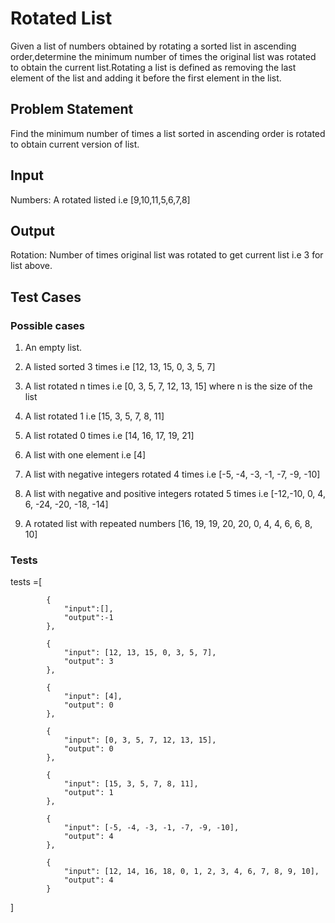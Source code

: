 # Rotated List #

Given a list of numbers obtained by rotating a sorted list in ascending order,determine the minimum number of times the original list was rotated to obtain the current list.Rotating a list is defined as removing the last element of the list and adding it before the first element in the list.

## Problem Statement ##

Find the minimum number of times a list sorted in ascending order is rotated to obtain current version of list.

## Input ##

Numbers: A rotated listed i.e [9,10,11,5,6,7,8]

## Output ##

Rotation: Number of times original list was rotated to get current list i.e 3 for list above.

## Test Cases ##

### Possible cases ###

1. An empty list.

2. A listed sorted 3 times i.e [12, 13, 15, 0, 3, 5, 7]

3. A list rotated n times i.e [0, 3, 5, 7, 12, 13, 15] where n is the size of the list

4. A list rotated 1 i.e [15, 3, 5, 7, 8, 11]

5. A list rotated 0 times i.e [14, 16, 17, 19, 21]

6. A list with one element i.e [4]

7. A list with negative integers rotated 4 times i.e [-5, -4, -3, -1, -7, -9, -10]

8. A list with negative and positive integers rotated 5 times i.e  [-12,-10, 0, 4, 6, -24, -20, -18, -14]

9. A rotated list with repeated numbers [16, 19, 19, 20, 20, 0, 4, 4, 6, 6, 8, 10]

### Tests ###

tests =[
    
            {
                "input":[],
                "output":-1
            },

            {
                "input": [12, 13, 15, 0, 3, 5, 7],
                "output": 3
            },

            {
                "input": [4],
                "output": 0
            },

            {
                "input": [0, 3, 5, 7, 12, 13, 15],
                "output": 0
            },

            {
                "input": [15, 3, 5, 7, 8, 11],
                "output": 1
            },

            {
                "input": [-5, -4, -3, -1, -7, -9, -10],
                "output": 4
            },

            {
                "input": [12, 14, 16, 18, 0, 1, 2, 3, 4, 6, 7, 8, 9, 10],
                "output": 4
            }
    
]
